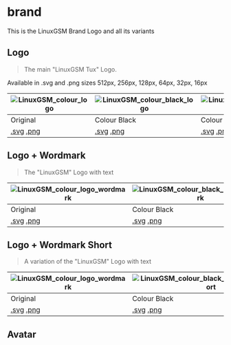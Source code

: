 # brand

This is the LinuxGSM Brand Logo and all its variants

## Logo

> The main "LinuxGSM Tux" Logo.

Available in .svg and .png sizes 512px, 256px, 128px, 64px, 32px, 16px

| ![LinuxGSM_colour_logo](../.gitbook/assets/linuxgsm_colour_logo_512.png)                                                                                                                                                                                                                                          | ![LinuxGSM_colour_black_logo](../.gitbook/assets/linuxgsm_colour_black_logo_512.png)                                                                                                                                                                                                                                                      | ![LinuxGSM_colour_white_logo](../.gitbook/assets/linuxgsm_colour_white_logo_512.png)                                                                                                                                                                                                                                                      | ![LinuxGSM_black_logo](../.gitbook/assets/linuxgsm_black_logo_512.png)                                                                                                                                                                                                                                        | ![LinuxGSM_white_logo](../.gitbook/assets/linuxgsm_white_logo_512.png)                                                                                                                                                                                                                                        |
| ----------------------------------------------------------------------------------------------------------------------------------------------------------------------------------------------------------------------------------------------------------------------------------------------------------------- | ----------------------------------------------------------------------------------------------------------------------------------------------------------------------------------------------------------------------------------------------------------------------------------------------------------------------------------------- | ----------------------------------------------------------------------------------------------------------------------------------------------------------------------------------------------------------------------------------------------------------------------------------------------------------------------------------------- | ------------------------------------------------------------------------------------------------------------------------------------------------------------------------------------------------------------------------------------------------------------------------------------------------------------- | ------------------------------------------------------------------------------------------------------------------------------------------------------------------------------------------------------------------------------------------------------------------------------------------------------------- |
| Original                                                                                                                                                                                                                                                                                                          | Colour Black                                                                                                                                                                                                                                                                                                                              | Colour White                                                                                                                                                                                                                                                                                                                              | Black                                                                                                                                                                                                                                                                                                         | White                                                                                                                                                                                                                                                                                                         |
| [.svg](https://github.com/GameServerManagers/LinuxGSM-Docs/tree/7a49c2c1480a685adb1574c8965f1a149fb9d874/images/brand/colour/LinuxGSM_colour_logo.svg) [.png](https://github.com/GameServerManagers/LinuxGSM-Docs/tree/7a49c2c1480a685adb1574c8965f1a149fb9d874/images/brand/colour/LinuxGSM_colour_logo_512.png) | [.svg](https://github.com/GameServerManagers/LinuxGSM-Docs/tree/7a49c2c1480a685adb1574c8965f1a149fb9d874/images/brand/colour_black/LinuxGSM_colour_black_logo.svg) [.png](https://github.com/GameServerManagers/LinuxGSM-Docs/tree/7a49c2c1480a685adb1574c8965f1a149fb9d874/images/brand/colour_black/LinuxGSM_colour_black_logo_512.png) | [.svg](https://github.com/GameServerManagers/LinuxGSM-Docs/tree/7a49c2c1480a685adb1574c8965f1a149fb9d874/images/brand/colour_white/LinuxGSM_colour_white_logo.svg) [.png](https://github.com/GameServerManagers/LinuxGSM-Docs/tree/7a49c2c1480a685adb1574c8965f1a149fb9d874/images/brand/colour_white/LinuxGSM_colour_white_logo_512.png) | [.svg](https://github.com/GameServerManagers/LinuxGSM-Docs/tree/7a49c2c1480a685adb1574c8965f1a149fb9d874/images/brand/black/LinuxGSM_black_logo.svg) [.png](https://github.com/GameServerManagers/LinuxGSM-Docs/tree/7a49c2c1480a685adb1574c8965f1a149fb9d874/images/brand/black/LinuxGSM_black_logo_512.png) | [.svg](https://github.com/GameServerManagers/LinuxGSM-Docs/tree/7a49c2c1480a685adb1574c8965f1a149fb9d874/images/brand/white/LinuxGSM_white_logo.svg) [.png](https://github.com/GameServerManagers/LinuxGSM-Docs/tree/7a49c2c1480a685adb1574c8965f1a149fb9d874/images/brand/white/LinuxGSM_white_logo_512.png) |

## Logo + Wordmark

> The "LinuxGSM" Logo with text

| ![LinuxGSM_colour_logo_wordmark](../.gitbook/assets/linuxgsm_colour_logo_wordmark_512.png)                                                                                                                                                                                                                                          | ![LinuxGSM_colour_black_logo_wordmark](../.gitbook/assets/linuxgsm_colour_black_logo_wordmark_512.png)                                                                                                                                                                                                                                                      | ![LinuxGSM_colour_white_logo_wordmark](../.gitbook/assets/linuxgsm_colour_white_logo_wordmark_512.png)                                                                                                                                                                                                                                                      | ![LinuxGSM_colour_white_logo_wordmark](../.gitbook/assets/linuxgsm_black_logo_wordmark_512.png)                                                                                                                                                                                                                                 | ![LinuxGSM_white_logo_wordmark](../.gitbook/assets/linuxgsm_white_logo_wordmark_512.png)                                                                                                                                                                                                                                        |
| ----------------------------------------------------------------------------------------------------------------------------------------------------------------------------------------------------------------------------------------------------------------------------------------------------------------------------------- | ----------------------------------------------------------------------------------------------------------------------------------------------------------------------------------------------------------------------------------------------------------------------------------------------------------------------------------------------------------- | ----------------------------------------------------------------------------------------------------------------------------------------------------------------------------------------------------------------------------------------------------------------------------------------------------------------------------------------------------------- | ------------------------------------------------------------------------------------------------------------------------------------------------------------------------------------------------------------------------------------------------------------------------------------------------------------------------------- | ------------------------------------------------------------------------------------------------------------------------------------------------------------------------------------------------------------------------------------------------------------------------------------------------------------------------------- |
| Original                                                                                                                                                                                                                                                                                                                            | Colour Black                                                                                                                                                                                                                                                                                                                                                | Colour White                                                                                                                                                                                                                                                                                                                                                | Black                                                                                                                                                                                                                                                                                                                           | White                                                                                                                                                                                                                                                                                                                           |
| [.svg](https://github.com/GameServerManagers/LinuxGSM-Docs/tree/7a49c2c1480a685adb1574c8965f1a149fb9d874/images/brand/colour/LinuxGSM_colour_logo_wordmark.svg) [.png](https://github.com/GameServerManagers/LinuxGSM-Docs/tree/7a49c2c1480a685adb1574c8965f1a149fb9d874/images/brand/colour/LinuxGSM_colour_logo_wordmark_512.png) | [.svg](https://github.com/GameServerManagers/LinuxGSM-Docs/tree/7a49c2c1480a685adb1574c8965f1a149fb9d874/images/brand/colour_black/LinuxGSM_colour_black_logo_wordmark.svg) [.png](https://github.com/GameServerManagers/LinuxGSM-Docs/tree/7a49c2c1480a685adb1574c8965f1a149fb9d874/images/brand/colour_black/LinuxGSM_colour_black_logo_wordmark_512.png) | [.svg](https://github.com/GameServerManagers/LinuxGSM-Docs/tree/7a49c2c1480a685adb1574c8965f1a149fb9d874/images/brand/colour_white/LinuxGSM_colour_white_logo_wordmark.svg) [.png](https://github.com/GameServerManagers/LinuxGSM-Docs/tree/7a49c2c1480a685adb1574c8965f1a149fb9d874/images/brand/colour_white/LinuxGSM_colour_white_logo_wordmark_512.png) | [.svg](https://github.com/GameServerManagers/LinuxGSM-Docs/tree/7a49c2c1480a685adb1574c8965f1a149fb9d874/images/brand/black/LinuxGSM_black_logo_wordmark.svg) [.png](https://github.com/GameServerManagers/LinuxGSM-Docs/tree/7a49c2c1480a685adb1574c8965f1a149fb9d874/images/brand/black/LinuxGSM_black_logo_wordmark_512.png) | [.svg](https://github.com/GameServerManagers/LinuxGSM-Docs/tree/7a49c2c1480a685adb1574c8965f1a149fb9d874/images/brand/white/LinuxGSM_white_logo_wordmark.svg) [.png](https://github.com/GameServerManagers/LinuxGSM-Docs/tree/7a49c2c1480a685adb1574c8965f1a149fb9d874/images/brand/white/LinuxGSM_white_logo_wordmark_512.png) |

## Logo + Wordmark Short

> A variation of the "LinuxGSM" Logo with text

| ![LinuxGSM_colour_logo_wordmark](../.gitbook/assets/linuxgsm_colour_logo_wordmark_short_512.png)                                                                                                                                                                                                                                                | ![LinuxGSM_colour_black_logo_wordmark_short](../.gitbook/assets/linuxgsm_colour_black_logo_wordmark_short_512.png)                                                                                                                                                                                                                                                      | ![LinuxGSM_colour_white_logo_wordmark_short](../.gitbook/assets/linuxgsm_colour_white_logo_wordmark_short_512.png)                                                                                                                                                                                                                                                      | ![LinuxGSM_colour_white_logo_wordmark_short](../.gitbook/assets/linuxgsm_black_logo_wordmark_short_512.png)                                                                                                                                                                                                                           | ![LinuxGSM_white_logo_wordmark_short](../.gitbook/assets/linuxgsm_white_logo_wordmark_short_512.png)                                                                                                                                                                                                                                  |
| ----------------------------------------------------------------------------------------------------------------------------------------------------------------------------------------------------------------------------------------------------------------------------------------------------------------------------------------------- | ----------------------------------------------------------------------------------------------------------------------------------------------------------------------------------------------------------------------------------------------------------------------------------------------------------------------------------------------------------------------- | ----------------------------------------------------------------------------------------------------------------------------------------------------------------------------------------------------------------------------------------------------------------------------------------------------------------------------------------------------------------------- | ------------------------------------------------------------------------------------------------------------------------------------------------------------------------------------------------------------------------------------------------------------------------------------------------------------------------------------- | ------------------------------------------------------------------------------------------------------------------------------------------------------------------------------------------------------------------------------------------------------------------------------------------------------------------------------------- |
| Original                                                                                                                                                                                                                                                                                                                                        | Colour Black                                                                                                                                                                                                                                                                                                                                                            | Colour White                                                                                                                                                                                                                                                                                                                                                            | Black                                                                                                                                                                                                                                                                                                                                 | White                                                                                                                                                                                                                                                                                                                                 |
| [.svg](https://github.com/GameServerManagers/LinuxGSM-Docs/tree/7a49c2c1480a685adb1574c8965f1a149fb9d874/images/brand/colour/LinuxGSM_colour_logo_wordmark_short.svg) [.png](https://github.com/GameServerManagers/LinuxGSM-Docs/tree/7a49c2c1480a685adb1574c8965f1a149fb9d874/images/brand/colour/LinuxGSM_colour_logo_wordmark_short_512.png) | [.svg](https://github.com/GameServerManagers/LinuxGSM-Docs/tree/7a49c2c1480a685adb1574c8965f1a149fb9d874/images/brand/colour_black/LinuxGSM_colour_black_logo_wordmark_short.svg) [.png](https://github.com/GameServerManagers/LinuxGSM-Docs/tree/7a49c2c1480a685adb1574c8965f1a149fb9d874/images/brand/colour_black/LinuxGSM_colour_black_logo_wordmark_short_512.png) | [.svg](https://github.com/GameServerManagers/LinuxGSM-Docs/tree/7a49c2c1480a685adb1574c8965f1a149fb9d874/images/brand/colour_white/LinuxGSM_colour_white_logo_wordmark_short.svg) [.png](https://github.com/GameServerManagers/LinuxGSM-Docs/tree/7a49c2c1480a685adb1574c8965f1a149fb9d874/images/brand/colour_white/LinuxGSM_colour_white_logo_wordmark_short_512.png) | [.svg](https://github.com/GameServerManagers/LinuxGSM-Docs/tree/7a49c2c1480a685adb1574c8965f1a149fb9d874/images/brand/black/LinuxGSM_black_logo_wordmark.svg) [.png](https://github.com/GameServerManagers/LinuxGSM-Docs/tree/7a49c2c1480a685adb1574c8965f1a149fb9d874/images/brand/black/LinuxGSM_black_logo_wordmark_short_512.png) | [.svg](https://github.com/GameServerManagers/LinuxGSM-Docs/tree/7a49c2c1480a685adb1574c8965f1a149fb9d874/images/brand/white/LinuxGSM_white_logo_wordmark.svg) [.png](https://github.com/GameServerManagers/LinuxGSM-Docs/tree/7a49c2c1480a685adb1574c8965f1a149fb9d874/images/brand/white/LinuxGSM_white_logo_wordmark_short_512.png) |

## Avatar
